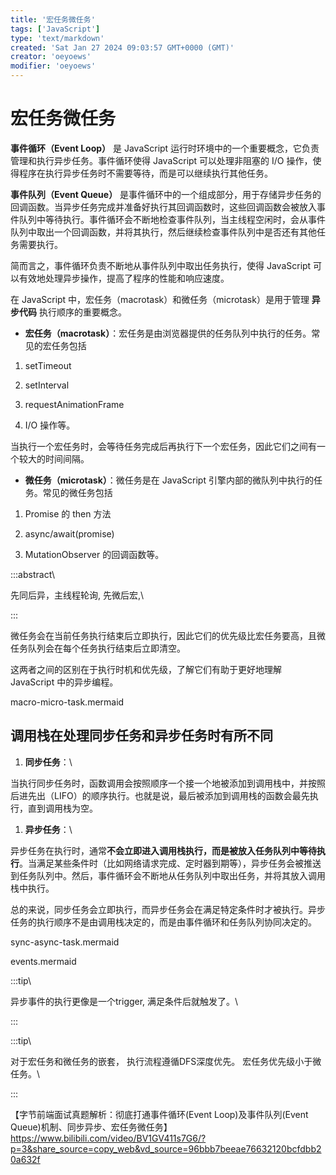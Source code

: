 ```yaml
---
title: '宏任务微任务'
tags: ['JavaScript']
type: 'text/markdown'
created: 'Sat Jan 27 2024 09:03:57 GMT+0000 (GMT)'
creator: 'oeyoews'
modifier: 'oeyoews'
---
```


# 宏任务微任务

**事件循环（Event Loop）** 是 JavaScript 运行时环境中的一个重要概念，它负责管理和执行异步任务。事件循环使得 JavaScript 可以处理非阻塞的 I/O 操作，使得程序在执行异步任务时不需要等待，而是可以继续执行其他任务。

**事件队列（Event Queue）** 是事件循环中的一个组成部分，用于存储异步任务的回调函数。当异步任务完成并准备好执行其回调函数时，这些回调函数会被放入事件队列中等待执行。事件循环会不断地检查事件队列，当主线程空闲时，会从事件队列中取出一个回调函数，并将其执行，然后继续检查事件队列中是否还有其他任务需要执行。

简而言之，事件循环负责不断地从事件队列中取出任务执行，使得 JavaScript 可以有效地处理异步操作，提高了程序的性能和响应速度。

在 JavaScript 中，宏任务（macrotask）和微任务（microtask）是用于管理 **异步代码** 执行顺序的重要概念。

* **宏任务（macrotask）**：宏任务是由浏览器提供的任务队列中执行的任务。常见的宏任务包括

1. setTimeout

1. setInterval

1. requestAnimationFrame

1. I/O 操作等。

当执行一个宏任务时，会等待任务完成后再执行下一个宏任务，因此它们之间有一个较大的时间间隔。

* **微任务（microtask）**：微任务是在 JavaScript 引擎内部的微队列中执行的任务。常见的微任务包括

1. Promise 的 then 方法

1. async/await(promise)

1. MutationObserver 的回调函数等。

:::abstract\

先同后异，主线程轮询, 先微后宏,\

:::

微任务会在当前任务执行结束后立即执行，因此它们的优先级比宏任务要高，且微任务队列会在每个任务执行结束后立即清空。

这两者之间的区别在于执行时机和优先级，了解它们有助于更好地理解 JavaScript 中的异步编程。

macro-micro-task.mermaid

## 调用栈在处理同步任务和异步任务时有所不同

1. **同步任务**：\

当执行同步任务时，函数调用会按照顺序一个接一个地被添加到调用栈中，并按照后进先出（LIFO）的顺序执行。也就是说，最后被添加到调用栈的函数会最先执行，直到调用栈为空。

1. **异步任务**：\

异步任务在执行时，通常**不会立即进入调用栈执行，而是被放入任务队列中等待执行**。当满足某些条件时（比如网络请求完成、定时器到期等），异步任务会被推送到任务队列中。然后，事件循环会不断地从任务队列中取出任务，并将其放入调用栈中执行。

总的来说，同步任务会立即执行，而异步任务会在满足特定条件时才被执行。异步任务的执行顺序不是由调用栈决定的，而是由事件循环和任务队列协同决定的。

sync-async-task.mermaid

events.mermaid

:::tip\

异步事件的执行更像是一个trigger, 满足条件后就触发了。\

:::

:::tip\

对于宏任务和微任务的嵌套， 执行流程遵循DFS深度优先。 宏任务优先级小于微任务。\

:::

【字节前端面试真题解析：彻底打通事件循环(Event Loop)及事件队列(Event Queue)机制、同步异步、宏任务微任务】 <https://www.bilibili.com/video/BV1GV411s7G6/?p=3&share_source=copy_web&vd_source=96bbb7beeae76632120bcfdbb20a632f>
